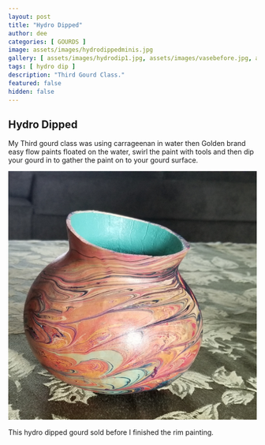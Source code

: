 ```yaml
---
layout: post
title: "Hydro Dipped"
author: dee
categories: [ GOURDS ]
image: assets/images/hydrodippedminis.jpg
gallery: [ assets/images/hydrodip1.jpg, assets/images/vasebefore.jpg, assets/images/vasefinished.jpg ]
tags: [ hydro dip ]
description: "Third Gourd Class."
featured: false
hidden: false
---
```


## Hydro Dipped

My Third gourd class was using carrageenan in water then Golden brand easy flow paints floated on the water, swirl the paint with tools and then dip your gourd in to gather the paint on to your gourd surface.

![A round short gourd with a swirl pattern created through hydrodipping. The inside of the gourd is painted light blue](/assets/images/hydrodippedvase.jpg)

This hydro dipped gourd sold before I finished the rim painting.
